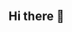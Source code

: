 ## Hi there 👋

<!--
**Korax777/Korax777** is a ✨ _special_ ✨ repository because its `README.md` (this file) appears on your GitHub profile.
I'm learning to use vision models here.
